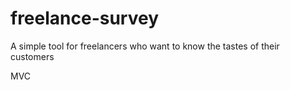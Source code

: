 # freelance-survey
A simple tool for freelancers who want to know the tastes of their customers

MVC
